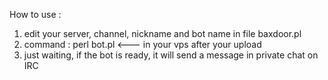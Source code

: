 How to use :

1. edit your server, channel, nickname and bot name in file baxdoor.pl
2. command : perl bot.pl <--- in your vps after your upload
3. just waiting, if the bot is ready, it will send a message in private chat on IRC
